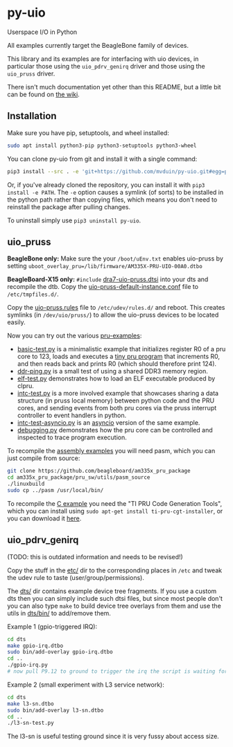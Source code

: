 # py-uio
Userspace I/O in Python

All examples currently target the BeagleBone family of devices.

This library and its examples are for interfacing with uio devices, in
particular those using the `uio_pdrv_genirq` driver and those using the
`uio_pruss` driver.

There isn't much documentation yet other than this README, but a little bit can
be found on [the wiki](https://github.com/mvduin/py-uio/wiki).

## Installation

Make sure you have pip, setuptools, and wheel installed:
```bash
sudo apt install python3-pip python3-setuptools python3-wheel
```

You can clone py-uio from git and install it with a single command:
```bash
pip3 install --src . -e 'git+https://github.com/mvduin/py-uio.git#egg=py-uio'
```

Or, if you've already cloned the repository, you can install it with
`pip3 install -e PATH`. The `-e` option causes a symlink (of sorts) to be
installed in the python path rather than copying files, which means you don't
need to reinstall the package after pulling changes.

To uninstall simply use `pip3 uninstall py-uio`.

## uio_pruss

**BeagleBone only:** Make sure the your `/boot/uEnv.txt` enables uio-pruss by setting
`uboot_overlay_pru=/lib/firmware/AM335X-PRU-UIO-00A0.dtbo`

**BeagleBoard-X15 only:** `#include` [dra7-uio-pruss.dtsi](dts/dra7-uio-pruss.dtsi) into your dts and recompile the dtb. Copy the [uio-pruss-default-instance.conf](etc/tmpfiles.d/uio-pruss-default-instance.conf) file to `/etc/tmpfiles.d/`.

Copy the [uio-pruss.rules](etc/udev/rules.d/uio-pruss.rules) file to
`/etc/udev/rules.d/` and reboot.  This creates symlinks (in `/dev/uio/pruss/`) to
allow the uio-pruss devices to be located easily.

Now you can try out the various [pru-examples](pru-examples/):
 * [basic-test.py](pru-examples/basic-test.py) is a minimalistic example that initializes register R0 of a pru core to 123, loads and executes a [tiny pru program](pru-examples/fw/test.pasm) that increments R0, and then reads back and prints R0 (which should therefore print 124).
 * [ddr-ping.py](pru-examples/ddr-ping.py) is a small test of using a shared DDR3 memory region.
 * [elf-test.py](pru-examples/elf-test.py) demonstrates how to load an ELF executable produced by clpru.
 * [intc-test.py](pru-examples/intc-test.py) is a more involved example that showcases sharing a data structure (in pruss local memory) between python code and the PRU cores, and sending events from both pru cores via the pruss interrupt controller to event handlers in python.
 * [intc-test-asyncio.py](pru-examples/intc-test-asyncio.py) is an [asyncio](https://docs.python.org/3/library/asyncio.html) version of the same example.
 * [debugging.py](pru-examples/debugging.py) demonstrates how the pru core can be controlled and inspected to trace program execution.

To recompile the [assembly examples](pru-examples/fw/) you will need pasm, which you can just compile from source:
```bash
git clone https://github.com/beagleboard/am335x_pru_package
cd am335x_pru_package/pru_sw/utils/pasm_source
./linuxbuild
sudo cp ../pasm /usr/local/bin/
```

To recompile the [C example](pru-examples/fw-c/) you need the "TI PRU Code Generation Tools", which you can install using `sudo apt-get install ti-pru-cgt-installer`, or you can download it [here](http://software-dl.ti.com/codegen/non-esd/downloads/download.htm#PRU).

## uio_pdrv_genirq

(TODO: this is outdated information and needs to be revised!)

Copy the stuff in the [etc/](etc/) dir to the corresponding places in `/etc`
and tweak the udev rule to taste (user/group/permissions).

The [dts/](dts/) dir contains example device tree fragments.  If you use a
custom dts then you can simply include such dtsi files, but since most people
don't you can also type `make` to build device tree overlays from them and use
the utils in [dts/bin/](dts/bin/) to add/remove them.

Example 1 (gpio-triggered IRQ):
```bash
cd dts
make gpio-irq.dtbo
sudo bin/add-overlay gpio-irq.dtbo
cd ..
./gpio-irq.py
# now pull P9.12 to ground to trigger the irq the script is waiting for
```

Example 2 (small experiment with L3 service network):
```bash
cd dts
make l3-sn.dtbo
sudo bin/add-overlay l3-sn.dtbo
cd ..
./l3-sn-test.py
```

The l3-sn is useful testing ground since it is very fussy about access size.
